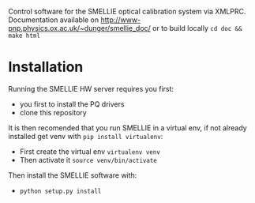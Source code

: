 Control software for the SMELLIE optical calibration system via XMLPRC.
Documentation available on http://www-pnp.physics.ox.ac.uk/~dunger/smellie_doc/ or to build locally
`cd doc && make html`

Installation
======

Running the SMELLIE HW server requires you first:
* you first to install the PQ drivers
* clone this repository

It is then recomended that you run SMELLIE in a virtual env, if not already installed get venv with `pip install virtualenv`:
* First create the virtual env  `virtualenv venv`
* Then activate it  `source venv/bin/activate`

Then install the SMELLIE software with:
* `python setup.py install`

